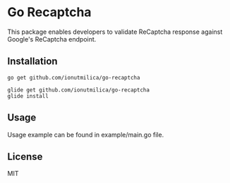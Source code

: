 Go Recaptcha
===

This package enables developers to validate ReCaptcha response
 against Google's ReCaptcha endpoint.
 
 Installation
 ---
 
```
go get github.com/ionutmilica/go-recaptcha
```

```
glide get github.com/ionutmilica/go-recaptcha
glide install 
```

Usage
----

Usage example can be found in example/main.go file.

License
----
MIT